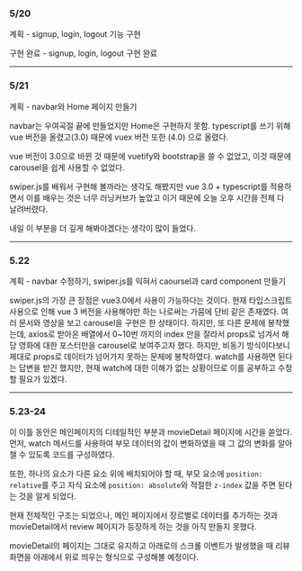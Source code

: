

### 5/20

계획 - signup, login, logout 기능 구현

구현 완료 - signup, login, logout 구현 완료

---

### 5/21 

계획 - navbar와 Home 페이지 만들기

navbar는 우여곡절 끝에 만들었지만 Home은 구현하지 못함. typescript를 쓰기 위해 vue 버전을 올렸고(3.0) 때문에 vuex 버전 또한 (4.0) 으로 올렸다.

vue 버전이 3.0으로 바뀐 것 때문에 vuetify와 bootstrap을 쓸 수 없었고, 이것 때문에 carousel을 쉽게 사용할 수 없었다. 

swiper.js를 배워서 구현해 볼까라는 생각도 해봤지만 vue 3.0 + typescript를 적용하면서 이를 배우는 것은 너무 러닝커브가 높았고 이거 때문에 오늘 오후 시간을 전체 다 날려버렸다.

내일 이 부분을 더 깊게 해봐야겠다는 생각이 많이 들었다.

---

### 5.22

계획 - navbar 수정하기, swiper.js를 익혀서 caoursel과 card component 만들기

swiper.js의 가장 큰 장점은 vue3.0에서 사용이 가능하다는 것이다. 현재 타입스크립트 사용으로 인해 vue 3 버전을 사용해야만 하는 나로써는
가뭄에 단비 같은 존재였다. 여러 문서와 영상을 보고 carousel을 구현은 한 상태이다. 하지만, 또 다른 문제에 봉착했는데, axios로 받아온 배열에서
0~10번 까지의 index 만을 잘라서 props로 넘겨서 해당 영화에 대한 포스터만을 carousel로 보여주고자 했다. 하지만, 비동기 방식이다보니 제대로 props로 데이터가 넘어가지 못하는 문제에 봉착하였다. watch를 사용하면 된다는 답변을 받긴 했지만, 현재 watch에 대한 이해가 없는 상황이므로 이를
공부하고 수정할 필요가 있겠다.

---

### 5.23-24

이 이틀 동안은 메인페이지의 디테일적인 부분과 movieDetail 페이지에 시간을 쏟았다. 먼저, watch 메서드를 사용하여 부모 데이터의 값이 변화하였을 때 그 값의 변화를 알아챌 수 있도록 코드를 구성하였다.

또한, 하나의 요소가 다른 요소 위에 배치되어야 할 때, 부모 요소에 `position: relative`를 주고 자식 요소에 `position: absolute`와 적절한 `z-index` 값을 주면 된다는 것을 알게 되었다.

현재 전체적인 구조는 되었으나, 메인 페이지에서 장르별로 데이터를 추가하는 것과 movieDetail에서 review 페이지가 등장하게 하는 것을 아직 만들지 못했다.

movieDetail의 페이지는 그대로 유지하고 아래로의 스크롤 이벤트가 발생했을 때 리뷰 화면을 아래에서 위로 띄우는 형식으로 구성해볼 예정이다.